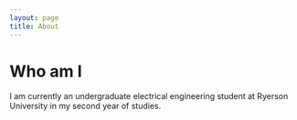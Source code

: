 ```yaml
---
layout: page
title: About
---
```


# Who am I
I am currently an undergraduate electrical engineering student at Ryerson University in my second year of studies.

